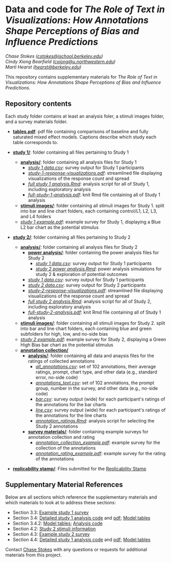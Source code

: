 # Data and code for _The Role of Text in Visualizations: How Annotations Shape Perceptions of Bias and Influence Predictions_

_Chase Stokes ([cstokes@ischool.berkeley.edu](mailto:cstokes@ischool.berkeley.edu))_<br>
_Cindy Xiong Bearfield ([cxiong@u.northwestern.edu](mailto:cxiong@u.northwestern.edu ))_<br>
_Marti Hearst ([hearst@berkeley.edu](mailto:hearst@berkeley.edu))_<br>

This repository contains supplementary materials for _The Role of Text in Visualizations: How Annotations Shape Perceptions of Bias and Influence Predictions_.

## Repository contents

Each study folder contains at least an analysis foler, a stimuli images folder, and a survey materials folder.

- **[tables.pdf](tables.pdf)**: pdf file containing comparisons of baseline and fully saturated mixed effect models. Captions describe which study each table corresponds to. 
- **[study 1/](study%201/)**: folder containing all files pertaining to Study 1
  - **[analysis/](study%201/analysis/)**: folder containing all analysis files for Study 1
    - *[study 1 data.csv](study%201/analysis/study%201%20data.csv)*: survey output for Study 1 participants
    - *[study-1-response-visualizations.pdf](study%201/analysis/study-1-response-visualizations.pdf)*: streamlined file displaying visualizations of the  response count and spread
    - *[full study 1 analysis.Rmd](study%201/analysis/full%20study%201%20analysis.Rmd)*: analysis script for all of Study 1, including exploratory analysis
    - *[full-study-1-analysis.pdf](study%201/analysis/full-study-1-analysis.pdf)*: knit Rmd file containing all of Study 1 analysis
  - **[stimuli images/](study%201/stimuli%20images/)**: folder containing all stimuli images for Study 1. split into bar and line chart folders, each containing control/L1, L2, L3, and L4 folders
  - *[study 1 example.pdf](study%201/study%201%20example.pdf)*: example survey for Study 1, displaying a Blue L2 bar chart as the potential stimulus

- **[study 2/](study%202/)**: folder containing all files pertaining to Study 2
  - **[analysis/](study%202/analysis/)**: folder containing all analysis files for Study 2
    - **[power analysis/](study%202/analysis/power%20analysis/)**: folder containing the power analysis files for Study 2
      - *[study 1 data.csv](study%202/analysis/power%20analysis/study%201%20data.csv)*: survey output for Study 1 participants
      - *[study 2 power analysis.Rmd](study%202/analysis/power%20analysis/study%202%20power%20analysis.Rmd)*: power analysis simulations for study 2 & exploration of potential outcomes
    - *[study 1 data.csv](study%202/analysis/study%201%20data.csv)*: survey output for Study 1 participants
    - *[study 2 data.csv](study%202/analysis/study%202%20data.csv)*: survey output for Study 2 participants
    - *[study-2-response-visualizations.pdf](study%202/analysis/study-2-response-visualizations.pdf)*: streamlined file displaying visualizations of the  response count and spread
    - *[full study 2 analysis.Rmd](study%202/analysis/full%20study%202%20analysis.Rmd)*: analysis script for all of Study 2, including exploratory analysis
    - *[full-study-2-analysis.pdf](study%202/analysis/full-study-2-analysis.pdf)*: knit Rmd file containing all of Study 1 analysis
  - **[stimuli images/](study%202/stimuli%20images/)**: folder containing all stimuli images for Study 2. split into bar and line chart folders, each containing blue and green subfolders for high, low, and no-side bias
  - *[study 2 example.pdf](study%202/study%202%20example.pdf)*: example survey for Study 2, displaying a Green High Bias bar chart as the potential stimulus
  - **[annotation collection/](study%202/annotation%20collection/)**
    - **[analysis/](study%202/annotation%20collection/analysis/)**: folder containing all data and anaysis files for the ratings of collected annotations
      - *[all_annotations.csv](study%202/annotation%20collection/analysis/all_annotations.csv)*: set of 102 annotations, their average ratings, prompt, chart type, and other data (e.g., standard error, no-side code)
      - *[annotations_text.csv](study%202/annotation%20collection/analysis/annotations_text.csv)*: set of 102 annotations, the prompt group, number in the survey, and other data (e.g., no-side code)
      - *[bar.csv](study%202/annotation%20collection/analysis/bar.csv)*: survey output (wide) for each participant's ratings of the annotations for the bar charts
      - *[line.csv](study%202/annotation%20collection/analysis/line.csv)*: survey output (wide) for each participant's ratings of the annotations for the line charts
      - *[annotation_ratings.Rmd](study%202/annotation%20collection/analysis/annotation_ratings.Rmd)*: analysis script for selecting the Study 2 annotations
    - **[survey materials/](study%202/annotation%20collection/survey%20materials/)**: folder containing example surveys for annotation collection and rating
      - *[annotation_collection_example.pdf](study%202/annotation%20collection/survey%20materials/annotation_collection_example.pdf)*: example survey for the collection of the annotations
      - *[annotation_rating_example.pdf](study%202/annotation%20collection/survey%20materials/annotation_rating_example.pdf)*: example survey for the rating of the annotations
- **[replicability stamp/](replicability%20stamp/)**: Files submitted for the [Replicability Stamp](http://www.replicabilitystamp.org/requirements.html)

## Supplementary Material References

Below are all sections which reference the supplementary materials and which materials to look at to address these sections:

- Section 3.3: [Example study 1 survey](study%201/study%201%20example.pdf)
- Section 3.4: [Detailed study 1 analysis code](study%201/analysis/full%20study%201%20analysis.Rmd) and [pdf](study%201/analysis/full-study-1-analysis.pdf); [Model tables](tables.pdf)
- Section 3.4.2: [Model tables](tables.pdf); [Analysis code](study%201/analysis/full%20study%201%20analysis.Rmd)
- Section 4.2: [Study 2 stimuli information](study%202/stimuli%20images/)
- Section 4.3: [Example study 2 survey](study%202/study%202%20example.pdf)
- Section 4.4: [Detailed study 1 analysis code](study%202/analysis/full%20study%202%20analysis.Rmd) and [pdf](study%202/analysis/full-study-2-analysis.pdf); [Model tables](tables.pdf)

Contact [Chase Stokes](mailto:cstokes@ischool.berkeley.edu) with any questions or requests for additional materials from this project.
